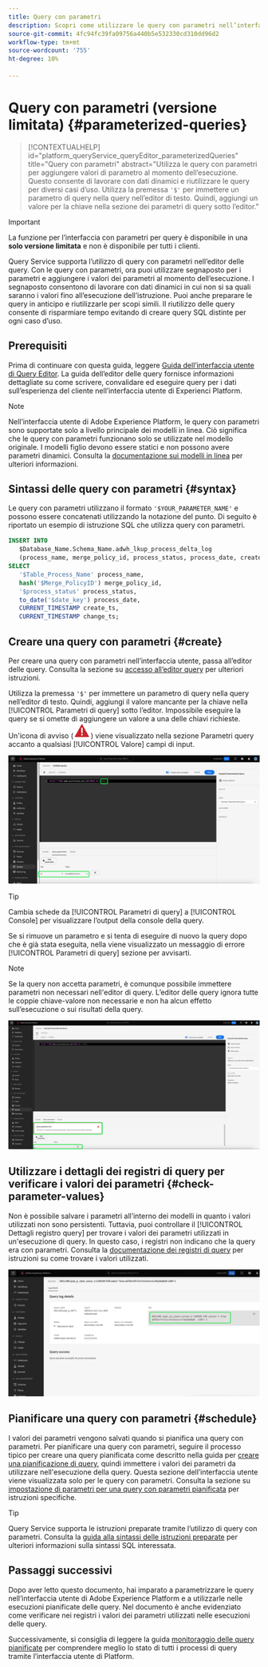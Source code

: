 ```yaml
---
title: Query con parametri
description: Scopri come utilizzare le query con parametri nell’interfaccia utente di Adobe Experience Platform.
source-git-commit: 4fc94fc39fa09756a440b5e532330cd310dd96d2
workflow-type: tm+mt
source-wordcount: '755'
ht-degree: 10%

---
```


# Query con parametri (versione limitata) {#parameterized-queries}

>[!CONTEXTUALHELP]
>id="platform_queryService_queryEditor_parameterizedQueries"
>title="Query con parametri"
>abstract="Utilizza le query con parametri per aggiungere valori di parametro al momento dell’esecuzione. Questo consente di lavorare con dati dinamici e riutilizzare le query per diversi casi d’uso. Utilizza la premessa `'$'` per immettere un parametro di query nella query nell’editor di testo. Quindi, aggiungi un valore per la chiave nella sezione dei parametri di query sotto l’editor."

>[!IMPORTANT]
>
>La funzione per l’interfaccia con parametri per query è disponibile in una **solo versione limitata** e non è disponibile per tutti i clienti.

Query Service supporta l’utilizzo di query con parametri nell’editor delle query. Con le query con parametri, ora puoi utilizzare segnaposto per i parametri e aggiungere i valori dei parametri al momento dell’esecuzione. I segnaposto consentono di lavorare con dati dinamici in cui non si sa quali saranno i valori fino all’esecuzione dell’istruzione. Puoi anche preparare le query in anticipo e riutilizzarle per scopi simili. Il riutilizzo delle query consente di risparmiare tempo evitando di creare query SQL distinte per ogni caso d’uso.

## Prerequisiti

Prima di continuare con questa guida, leggere [Guida dell’interfaccia utente di Query Editor](./user-guide.md). La guida dell’editor delle query fornisce informazioni dettagliate su come scrivere, convalidare ed eseguire query per i dati sull’esperienza del cliente nell’interfaccia utente di Experienci Platform.

>[!NOTE]
>
>Nell’interfaccia utente di Adobe Experience Platform, le query con parametri sono supportate solo a livello principale dei modelli in linea. Ciò significa che le query con parametri funzionano solo se utilizzate nel modello originale. I modelli figlio devono essere statici e non possono avere parametri dinamici. Consulta la [documentazione sui modelli in linea](../essential-concepts/inline-templates.md) per ulteriori informazioni.

## Sintassi delle query con parametri {#syntax}

Le query con parametri utilizzano il formato `'$YOUR_PARAMETER_NAME'` e possono essere concatenati utilizzando la notazione del punto. Di seguito è riportato un esempio di istruzione SQL che utilizza query con parametri.

```sql
INSERT INTO
   $Database_Name.Schema_Name.adwh_lkup_process_delta_log
   (process_name, merge_policy_id, process_status, process_date, create_ts, change_ts)
SELECT
   '$Table_Process_Name' process_name,
   hash('$Merge_PolicyID') merge_policy_id,
   '$process_status' process_status,
   to_date('$date_key') process_date,
   CURRENT_TIMESTAMP create_ts,
   CURRENT_TIMESTAMP change_ts;
```

## Creare una query con parametri {#create}

Per creare una query con parametri nell’interfaccia utente, passa all’editor delle query. Consulta la sezione su [accesso all’editor query](./user-guide.md#accessing-query-editor) per ulteriori istruzioni.

Utilizza la premessa `'$'` per immettere un parametro di query nella query nell’editor di testo. Quindi, aggiungi il valore mancante per la chiave nella [!UICONTROL Parametri di query] sotto l’editor. Impossibile eseguire la query se si omette di aggiungere un valore a una delle chiavi richieste. Un&#39;icona di avviso (![Un&#39;icona di avviso.](../images/ui/parameterized-queries/alert-icon.png)) viene visualizzato nella sezione Parametri query accanto a qualsiasi [!UICONTROL Valore] campi di input.

![Vengono evidenziati l&#39;Editor query con una query con parametri e la sezione Parametri query.](../images/ui/parameterized-queries/parameterized-query.png)

>[!TIP]
>
>Cambia schede da [!UICONTROL Parametri di query] a [!UICONTROL Console] per visualizzare l’output della console della query.

Se si rimuove un parametro e si tenta di eseguire di nuovo la query dopo che è già stata eseguita, nella viene visualizzato un messaggio di errore [!UICONTROL Parametri di query] sezione per avvisarti.

>[!NOTE]
>
>Se la query non accetta parametri, è comunque possibile immettere parametri non necessari nell&#39;editor di query. L’editor delle query ignora tutte le coppie chiave-valore non necessarie e non ha alcun effetto sull’esecuzione o sui risultati della query.

![L’editor delle query con un campo valore vuoto e l’errore Parametri query sono evidenziati.](../images/ui/parameterized-queries/query-parameter-error.png)

## Utilizzare i dettagli dei registri di query per verificare i valori dei parametri {#check-parameter-values}

Non è possibile salvare i parametri all’interno dei modelli in quanto i valori utilizzati non sono persistenti. Tuttavia, puoi controllare il [!UICONTROL Dettagli registro query] per trovare i valori dei parametri utilizzati in un&#39;esecuzione di query. In questo caso, i registri non indicano che la query era con parametri. Consulta la [documentazione dei registri di query](./query-logs.md) per istruzioni su come trovare i valori utilizzati.

![La visualizzazione dei registri della query con l’istruzione SQL di una query con parametri evidenziata nella sezione dei dettagli.](../images/ui/parameterized-queries/parameterized-query-logs.png)

<!-- improve screenshot above ^ I am waiting for a scheduled run to complete -->

## Pianificare una query con parametri {#schedule}

I valori dei parametri vengono salvati quando si pianifica una query con parametri. Per pianificare una query con parametri, seguire il processo tipico per creare una query pianificata come descritto nella guida per [creare una pianificazione di query](./query-schedules.md#create-schedule), quindi immettere i valori dei parametri da utilizzare nell&#39;esecuzione della query. Questa sezione dell’interfaccia utente viene visualizzata solo per le query con parametri. Consulta la sezione su [impostazione di parametri per una query con parametri pianificata](./query-schedules.md#set-parameters) per istruzioni specifiche.

>[!TIP]
>
>Query Service supporta le istruzioni preparate tramite l’utilizzo di query con parametri. Consulta la [guida alla sintassi delle istruzioni preparate](../sql/prepared-statements.md) per ulteriori informazioni sulla sintassi SQL interessata.

## Passaggi successivi

Dopo aver letto questo documento, hai imparato a parametrizzare le query nell’interfaccia utente di Adobe Experience Platform e a utilizzarle nelle esecuzioni pianificate delle query. Nel documento è anche evidenziato come verificare nei registri i valori dei parametri utilizzati nelle esecuzioni delle query.

Successivamente, si consiglia di leggere la guida [monitoraggio delle query pianificate](./monitor-queries.md) per comprendere meglio lo stato di tutti i processi di query tramite l’interfaccia utente di Platform.
